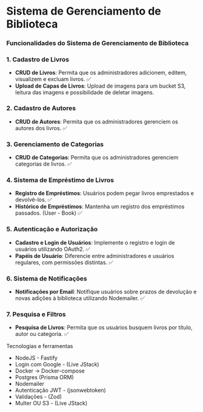 # Sistema de Gerenciamento de Biblioteca

### Funcionalidades do Sistema de Gerenciamento de Biblioteca

### 1. Cadastro de Livros

- **CRUD de Livros**: Permita que os administradores adicionem, editem, visualizem e excluam livros. ✅
- **Upload de Capas de Livros**: Upload de imagens para um bucket S3, leitura das imagens e possibilidade de deletar imagens.

### 2. Cadastro de Autores

- **CRUD de Autores**: Permita que os administradores gerenciem os autores dos livros. ✅

### 3. Gerenciamento de Categorias

- **CRUD de Categorias**: Permita que os administradores gerenciem categorias de livros. ✅

### 4. Sistema de Empréstimo de Livros

- **Registro de Empréstimos**: Usuários podem pegar livros emprestados e devolvê-los. ✅
- **Histórico de Empréstimos**: Mantenha um registro dos empréstimos passados. (User - Book) ✅

### 5. Autenticação e Autorização

- **Cadastro e Login de Usuários**: Implemente o registro e login de usuários utilizando OAuth2. ✅
- **Papéis de Usuário**: Diferencie entre administradores e usuários regulares, com permissões distintas. ✅

### 6. Sistema de Notificações

- **Notificações por Email**: Notifique usuários sobre prazos de devolução e novas adições à biblioteca utilizando Nodemailer. ✅

### 7. Pesquisa e Filtros

- **Pesquisa de Livros**: Permita que os usuários busquem livros por título, autor ou categoria. ✅

Tecnologias e ferramentas

- NodeJS - Fastify
- Login com Google - (Live JStack)
- Docker → Docker-compose
- Postgres (Prisma ORM)
- Nodemailer
- Autenticação JWT - (jsonwebtoken)
- Validações - (Zod)
- Multer OU S3 - (Live JStack)

<!-- FIXES -->
